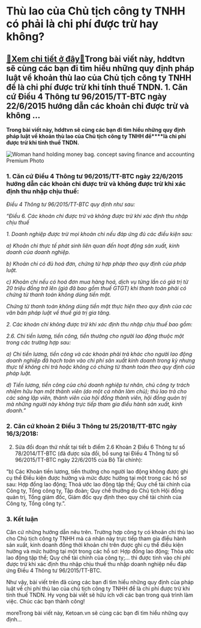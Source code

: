 Thù lao của Chủ tịch công ty TNHH có phải là chi phí được trừ hay không?
========================================================================

[:gift:Xem chi tiết ở đây:gift:](https://hddtvn.com/thu-lao-cua-chu-tich-cong-ty-tnhh-co-phai-la-chi-phi-duoc-tru-hay-khong/)Trong bài viết này, hddtvn sẽ cùng các bạn đi tìm hiểu những quy định pháp luật về khoản thù lao của Chủ tịch công ty TNHH để là chi phí được trừ khi tính thuế TNDN. 1. Căn cứ Điều 4 Thông tư 96/2015/TT-BTC ngày 22/6/2015 hướng dẫn các khoản chi được trừ và không …
-------------------------------------------------------------------------------------------------------------------------------------------------------------------------------------------------------------------------------------------------------------------------

**Trong bài viết này, hddtvn sẽ cùng các bạn đi tìm hiểu những quy định pháp luật về khoản thù lao của Chủ tịch công ty TNHH để****là chi phí được trừ khi tính thuế TNDN.**


![Woman hand holding money bag. concept saving finance and accounting Premium Photo](https://hddtvn.com/wp-content/uploads/2021/01/woman-hand-holding-money-bag-concept-saving-finance-accounting_34152-1662.jpg)


### 1. Căn cứ Điều 4 Thông tư 96/2015/TT-BTC ngày 22/6/2015 hướng dẫn các khoản chi được trừ và không được trừ khi xác định thu nhập chịu thuế:


*Điều 4 Thông tư 96/2015/TT-BTC quy định như sau:*


*“Điều 6. Các khoản chi được trừ và không được trừ khi xác định thu nhập chịu thuế*


*1. Doanh nghiệp được trừ mọi khoản chi nếu đáp ứng đủ các điều kiện sau:*


*a) Khoản chi thực tế phát sinh liên quan đến hoạt động sản xuất, kinh doanh của doanh nghiệp.*


*b) Khoản chi có đủ hoá đơn, chứng từ hợp pháp theo quy định của pháp luật.*


*c) Khoản chi nếu có hoá đơn mua hàng hoá, dịch vụ từng lần có giá trị từ 20 triệu đồng trở lên (giá đã bao gồm thuế GTGT) khi thanh toán phải có chứng từ thanh toán không dùng tiền mặt.*


*Chứng từ thanh toán không dùng tiền mặt thực hiện theo quy định của các văn bản pháp luật về thuế giá trị gia tăng.*


*2. Các khoản chi không được trừ khi xác định thu nhập chịu thuế bao gồm:*


*2.6. Chi tiền lương, tiền công, tiền thưởng cho người lao động thuộc một trong các trường hợp sau:*


*a) Chi tiền lương, tiền công và các khoản phải trả khác cho người lao động doanh nghiệp đã hạch toán vào chi phí sản xuất kinh doanh trong kỳ nhưng thực tế không chi trả hoặc không có chứng từ thanh toán theo quy định của pháp luật.*


*d) Tiền lương, tiền công của chủ doanh nghiệp tư nhân, chủ công ty trách nhiệm hữu hạn một thành viên (do một cá nhân làm chủ); thù lao trả cho các sáng lập viên, thành viên của hội đồng thành viên, hội đồng quản trị mà những người này không trực tiếp tham gia điều hành sản xuất, kinh doanh.”*


### 2. Căn cứ khoản 2 Điều 3 Thông tư 25/2018/TT-BTC ngày 16/3/2018:


2. Sửa đổi đoạn thứ nhất tại tiết b điểm 2.6 Khoản 2 Điều 6 Thông tư số 78/2014/TT-BTC (đã được sửa đổi, bổ sung tại Điều 4 Thông tư số 96/2015/TT-BTC ngày 22/6/2015 của Bộ Tài chính):


“b) Các Khoản tiền lương, tiền thưởng cho người lao động không được ghi cụ thể Điều kiện được hưởng và mức được hưởng tại một trong các hồ sơ sau: Hợp đồng lao động; Thoả ước lao động tập thể; Quy chế tài chính của Công ty, Tổng công ty, Tập đoàn; Quy chế thưởng do Chủ tịch Hội đồng quản trị, Tổng giám đốc, Giám đốc quy định theo quy chế tài chính của Công ty, Tổng công ty.”.


### 3. Kết luận


Căn cứ những hướng dẫn nêu trên. Trường hợp công ty có khoản chi thù lao cho Chủ tịch công ty TNHH mà cá nhân này trực tiếp tham gia điều hành sản xuất, kinh doanh đồng thời khoản chi trên được ghi cụ thể điều kiện hưởng và mức hưởng tại một trong các hồ sơ: Hợp đồng lao động; Thỏa ước lao động tập thể; Quy chế tài chính của công ty;… thì được tính vào chi phí được trừ khi xác định thu nhập chịu thuế thu nhập doanh nghiệp nếu đáp ứng Điều 4 Thông tư 96/2015/TT-BTC.


Như vậy, bài viết trên đã cùng các bạn đi tìm hiểu những quy định của pháp luật về chi phí thù lao của chủ tịch công ty TNHH để là chi phí được trừ khi tính thuế TNDN. Hy vọng bài viết sẽ hữu ích với các bạn trong quá trình làm việc. Chúc các bạn thành công!


moreTrong bài viết này, Ketoan.vn sẽ cùng các bạn đi tìm hiểu những quy định…

